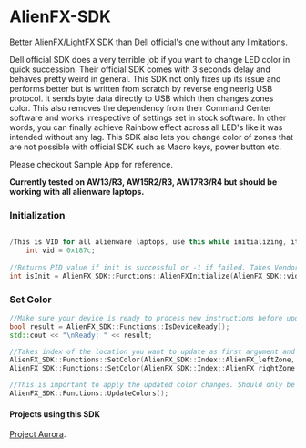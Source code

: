 # AlienFX-SDK
Better AlienFX/LightFX SDK than Dell official's one without any limitations.

Dell official SDK does a very terrible job if you want to change LED color in quick succession. Their official SDK comes with 3 seconds delay and behaves pretty weird in general.
This SDK not only fixes up its issue and performs better but is written from scratch by reverse engineerig USB protocol. It sends byte data directly to USB which then changes zones color. This also removes the dependency from their Command Center software and works irrespective of settings set in stock software. In other words, you can finally achieve Rainbow effect across all LED's like it was intended without any lag.  This SDK also lets you change color of zones that are not possible with official SDK such as Macro keys, power button etc.

Please checkout Sample App for reference.

**Currently tested on AW13/R3, AW15R2/R3, AW17R3/R4 but should be working with all alienware laptops.**

### Initialization
```C++

/This is VID for all alienware laptops, use this while initializing, it might be different for external AW device like mouse/kb
	int vid = 0x187c;
  
//Returns PID value if init is successful or -1 if failed. Takes Vendor ID as argument.
int isInit = AlienFX_SDK::Functions::AlienFXInitialize(AlienFX_SDK::vid);

```


### Set Color
```C++
//Make sure your device is ready to process new instructions before updating color
bool result = AlienFX_SDK::Functions::IsDeviceReady();
std::cout << "\nReady: " << result; 

//Takes index of the location you want to update as first argument and Red, Green and Blue values for others.
AlienFX_SDK::Functions::SetColor(AlienFX_SDK::Index::AlienFX_leftZone, 225, 134, 245);
AlienFX_SDK::Functions::SetColor(AlienFX_SDK::Index::AlienFX_rightZone, 25, 114, 245);

//This is important to apply the updated color changes. Should only be called once after you're done with new colors.
AlienFX_SDK::Functions::UpdateColors();
```

#### Projects using this SDK

[Project Aurora](https://github.com/antonpup/Aurora).

